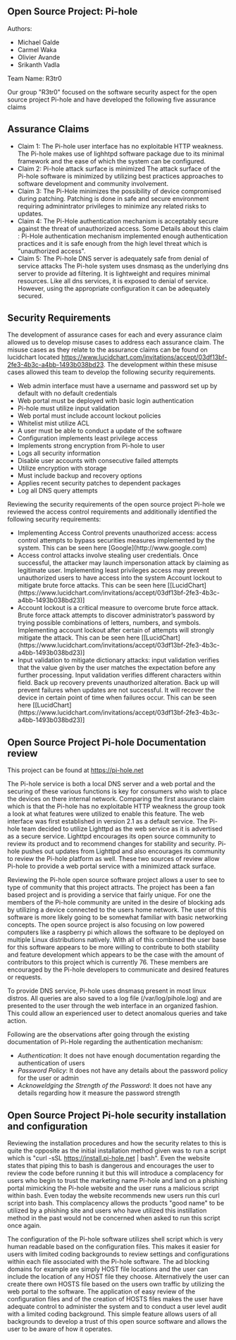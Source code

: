 Open Source Project:  Pi-hole
-----------------------------

Authors:  
<ul>            
<li>Michael Galde </li>
<li>Carmel Waka </li>
<li>Olivier Avande</li>
<li>Srikanth Vadla</li>
</ul>
Team Name: R3tr0

Our group "R3tr0" focused on the software security aspect for the open source project Pi-hole and have developed the following five assurance claims


Assurance Claims
-----------------
<ul>
<li>Claim 1: The Pi-hole user interface has no exploitable HTTP weakness.
The Pi-hole makes use of lighhtpd software package due to its minimal framework and the ease of which the system can be configured.
</li>
<li>Claim 2: Pi-hole attack surface is minimized
The attack surface of the Pi-hole software is minimized by utilizing best practices approaches to software development and community involvement.
</li>
<li>Claim 3: The Pi-Hole minimizes the possibility of device compromised during patching. Patching is done in safe and secure environment requiring adminintrator privileges to minimize any related risks to updates.
</li>
<li>Claim 4: The Pi-Hole authentication mechanism is acceptably secure against the threat of unauthorized access.
Some Details about this claim : Pi-Hole authentication mechanism implemented enough authentication practices and it is safe enough from the high level threat which is "unauthorized access".
</li>
<li>Claim 5: The Pi-hole DNS server is adequately safe from denial of service attacks
The Pi-hole system uses dnsmasq as the underlying dns server to provide ad filtering. It is lightweight and requires minimal resources.
Like all dns services, it is exposed to denial of service. However, using the appropriate configuration it can be adequately secured.
</li>
</ul>

Security Requirements
---------------------
The development of assurance cases for each and every assurance claim allowed us to develop misuse cases to address each assurance claim. The misuse cases as they relate to the assurance claims can be found on lucidchart located https://www.lucidchart.com/invitations/accept/03df13bf-2fe3-4b3c-a4bb-1493b038bd23. The development within these misuse cases allowed this team to develop the following security requirements.
<ul>
<li>Web admin interface must have a username and password set up by default with no default credentials</li>
<li>Web portal must be deployed with basic login authentication</li>
<li>Pi-hole must utilize input validation</li>
<li>Web portal must include account lockout policies</li>
<li>Whitelist mist utilize ACL</li>
<li>A user must be able to conduct a update of the software</li>
<li>Configuration implements least privilege access</li>
<li>Implements strong encryption from Pi-hole to user</li>
<li>Logs all security information</li>
<li>Disable user accounts with consecutive failed attempts</li>
<li>Utilize encryption with storage</li>
<li>Must include backup and recovery options</li>
<li>Applies recent security patches to dependent packages</li>
<li>Log all DNS query attempts</li>
</ul>


Reviewing the security requirements of the open source project Pi-hole we reviewed the access control requirements and additionally identified the following security requirements:
<ul>    
<li>Implementing Access Control prevents unauthorized access: access control attempts to bypass securities measures implemented by the system. This can be seen here [Google](http://www.google.com)
</li>

<li>Access control attacks involve stealing user credentials. Once successful, the attacker may launch impersonation attack by claiming as legitimate user. Implementing least privileges access may prevent unauthorized users to have access into the system
Account lockout to mitigate brute force attacks. This can be seen here [[LucidChart](https://www.lucidchart.com/invitations/accept/03df13bf-2fe3-4b3c-a4bb-1493b038bd23)]
</li>
<li>Account lockout is a critical measure to overcome brute force attack. Brute force attack attempts to discover administrator’s password by trying possible combinations of letters, numbers, and symbols. Implementing account lockout after certain of attempts will strongly mitigate the attack. This can be seen here [[LucidChart](https://www.lucidchart.com/invitations/accept/03df13bf-2fe3-4b3c-a4bb-1493b038bd23)]
</li>
<li>Input validation to mitigate dictionary attacks: input validation verifies that the value given by the user matches the expectation before any further processing. Input validation verifies different characters within field.
Back up recovery prevents unauthorized alteration. Back up will prevent failures when updates are not successful. It will recover the device in certain point of time when failures occur. This can be seen here [[LucidChart](https://www.lucidchart.com/invitations/accept/03df13bf-2fe3-4b3c-a4bb-1493b038bd23)]
</li>
</ul>

Open Source Project Pi-hole Documentation review
------------------------------------------------

This project can be found at https://pi-hole.net

The Pi-hole service is both a local DNS server and a web portal and the securing of these various functions is key for consumers who wish to place the devices on there internal network. Comparing the first assurance claim which is that the Pi-hole has no exploitable HTTP weakness the group took a look at what features were utilized to enable this feature. The web interface was first established in version 2.1 as a default service. The Pi-hole team decided to utilize Lighttpd as the web service as it is advertised as a secure service. Lighttpd encourages its open source community to review its product and to recommend changes for stability and security. Pi-hole pushes out updates from Lighttpd and also encourages its community to review the Pi-hole platform as well. These two sources of review allow Pi-hole to provide a web portal service with a minimized attack surface.

Reviewing the Pi-hole open source software project allows a user to see to type of community that this project attracts. The project has been a fan based project and is providing a service that fairly unique. For one the members of the Pi-hole community are united in the desire of blocking ads by utilizing a device connected to the users home network. The user of this software is more likely going to be somewhat familiar with basic networking concepts. The open source project is also focusing on low powered computers like a raspberry pi which allows the software to be deployed on multiple Linux distributions natively. With all of this combined the user base for this software appears to be more willing to contribute to both stability and feature development which appears to be the case with the amount of contributors to this project which is currently 76. These members are encouraged by the Pi-hole developers to communicate and desired features or requests.

To provide DNS service, Pi-hole uses dnsmasq present in most linux distros. All queries are also saved to a log file (/var/log/pihole.log) and are presented to the user through the web interface in an organized fashion. This could allow an experienced user to detect anomalous queries and take action.

Following are the observations after going through the existing documentation of Pi-Hole regarding the authentication mechanism:<ul>
    <li>*Authentication*: It does not have enough documentation regarding the authentication of users</li>
    <li>*Password Policy*: It does not have any details about the password policy for the user or admin</li>
    <li>*Acknoweldging the Strength of the Password*: It does not have any details regarding how it measure the password strength</li>
</ul>

Open Source Project Pi-hole security installation and configuration
--------------------------------------------------------------------
Reviewing the installation procedures and how the security relates to this is quite the opposite as the initial installation method given was to run a <curl> script which is "curl -sSL https://install.pi-hole.net | bash". Even the website states that piping this to bash is dangerous and encourages the user to review the code before running it but this will introduce a complacency for users who begin to trust the marketing name Pi-hole and land on a phishing portal mimicking the Pi-hole website and the user runs a malicious script within bash. Even today the website recommends new users run this curl script into bash. This complacency allows the products "good name" to be utilized by a phishing site and users who have utilized this instillation method in the past would not be concerned when asked to run this script once again.

The configuration of the Pi-hole software utilizes shell script which is very human readable based on the configuration files. This makes it easier for users with limited coding backgrounds to review settings and configurations within each file associated with the Pi-hole software. The ad blocking domains for example are simply HOST file locations and the user can include the location of any HOST file they choose. Alternatively the user can create there own HOSTS file based on the users own traffic by utilizing the web portal to the software. The application of easy review of the configuration files and of the creation of HOSTS files makes the user have adequate control to administer the system and to conduct a user level audit with a limited coding background. This simple feature allows users of all backgrounds to develop a trust of this open source software and allows the user to be aware of how it operates.
